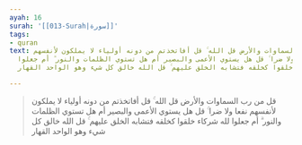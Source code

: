 ```yaml
---
ayah: 16
surah: '[[013-Surah|سورة]]'
tags:
- quran
text: قل من رب السماوات والأرض قل الله ۚ قل أفاتخذتم من دونه أولياء لا يملكون لأنفسهم
  نفعا ولا ضرا ۚ قل هل يستوي الأعمى والبصير أم هل تستوي الظلمات والنور ۗ أم جعلوا
  لله شركاء خلقوا كخلقه فتشابه الخلق عليهم ۚ قل الله خالق كل شيء وهو الواحد القهار

---
```

> قل من رب السماوات والأرض قل الله ۚ قل أفاتخذتم من دونه أولياء لا يملكون لأنفسهم نفعا ولا ضرا ۚ قل هل يستوي الأعمى والبصير أم هل تستوي الظلمات والنور ۗ أم جعلوا لله شركاء خلقوا كخلقه فتشابه الخلق عليهم ۚ قل الله خالق كل شيء وهو الواحد القهار
